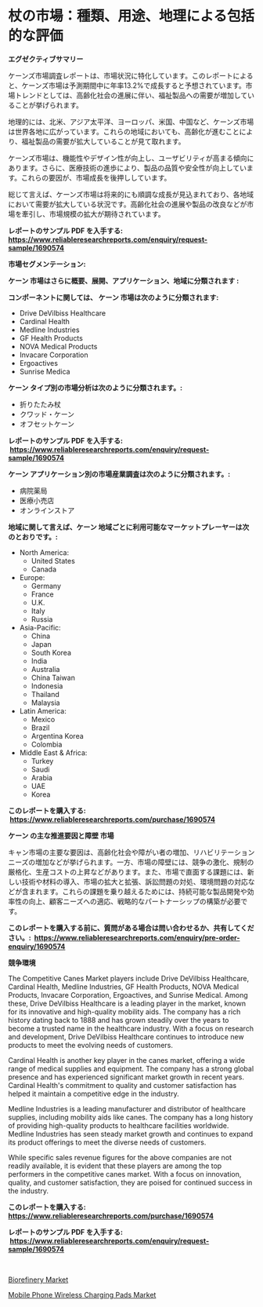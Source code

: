 <p><h1>杖の市場：種類、用途、地理による包括的な評価</h1></p><p><strong>エグゼクティブサマリー</strong></p>
<p><p>ケーンズ市場調査レポートは、市場状況に特化しています。このレポートによると、ケーンズ市場は予測期間中に年率13.2%で成長すると予想されています。市場トレンドとしては、高齢化社会の進展に伴い、福祉製品への需要が増加していることが挙げられます。</p><p>地理的には、北米、アジア太平洋、ヨーロッパ、米国、中国など、ケーンズ市場は世界各地に広がっています。これらの地域においても、高齢化が進むことにより、福祉製品の需要が拡大していることが見て取れます。</p><p>ケーンズ市場は、機能性やデザイン性が向上し、ユーザビリティが高まる傾向にあります。さらに、医療技術の進歩により、製品の品質や安全性が向上しています。これらの要因が、市場成長を後押ししています。</p><p>総じて言えば、ケーンズ市場は将来的にも順調な成長が見込まれており、各地域において需要が拡大している状況です。高齢化社会の進展や製品の改良などが市場を牽引し、市場規模の拡大が期待されています。</p></p>
<p><strong>レポートのサンプル PDF を入手する: <a href="https://www.reliableresearchreports.com/enquiry/request-sample/1690574">https://www.reliableresearchreports.com/enquiry/request-sample/1690574</a></strong></p>
<p><strong>市場セグメンテーション:</strong></p>
<p><strong> ケーン 市場はさらに概要、展開、アプリケーション、地域に分類されます :</strong></p>
<p><strong>コンポーネントに関しては、 ケーン 市場は次のように分類されます: &nbsp;</strong></p>
<p><ul><li>Drive DeVilbiss Healthcare</li><li>Cardinal Health</li><li>Medline Industries</li><li>GF Health Products</li><li>NOVA Medical Products</li><li>Invacare Corporation</li><li>Ergoactives</li><li>Sunrise Medica</li></ul></p>
<p><strong> ケーン タイプ別の市場分析は次のように分類されます。:</strong></p>
<p><ul><li>折りたたみ杖</li><li>クワッド・ケーン</li><li>オフセットケーン</li></ul></p>
<p><strong>レポートのサンプル PDF を入手する: &nbsp;<a href="https://www.reliableresearchreports.com/enquiry/request-sample/1690574">https://www.reliableresearchreports.com/enquiry/request-sample/1690574</a></strong></p>
<p><strong> ケーン アプリケーション別の市場産業調査は次のように分類されます。:</strong></p>
<p><ul><li>病院薬局</li><li>医療小売店</li><li>オンラインストア</li></ul></p>
<p><strong>地域に関して言えば、ケーン 地域ごとに利用可能なマーケットプレーヤーは次のとおりです。:</strong></p>
<p><ul>
    <li>
        North America:
        <ul>
            <li>United States</li>
            <li>Canada</li>
        </ul>
    </li>
    <li>
        Europe:
        <ul>
            <li>Germany</li>
            <li>France</li>
            <li>U.K.</li>
            <li>Italy</li>
            <li>Russia</li>
        </ul>
    </li>
    <li>
        Asia-Pacific:
        <ul>
            <li>China</li>
            <li>Japan</li>
            <li>South Korea</li>
            <li>India</li>
            <li>Australia</li>
            <li>China Taiwan</li>
            <li>Indonesia</li>
            <li>Thailand</li>
            <li>Malaysia</li>
        </ul>
    </li>
    <li>
        Latin America:
        <ul>
            <li>Mexico</li>
            <li>Brazil</li>
            <li>Argentina Korea</li>
            <li>Colombia</li>
        </ul>
    </li>
    <li>
        Middle East & Africa:
        <ul>
            <li>Turkey</li>
            <li>Saudi</li>
            <li>Arabia</li>
            <li>UAE</li>
            <li>Korea</li>
        </ul>
    </li>
    </ul></p>
<p><strong>このレポートを購入する: &nbsp;<a href="https://www.reliableresearchreports.com/purchase/1690574">https://www.reliableresearchreports.com/purchase/1690574</a></strong></p>
<p><strong>ケーン の主な推進要因と障壁 市場</strong></p>
<p><p>キャン市場の主要な要因は、高齢化社会や障がい者の増加、リハビリテーションニーズの増加などが挙げられます。一方、市場の障壁には、競争の激化、規制の厳格化、生産コストの上昇などがあります。また、市場で直面する課題には、新しい技術や材料の導入、市場の拡大と拡張、訴訟問題の対処、環境問題の対応などが含まれます。これらの課題を乗り越えるためには、持続可能な製品開発や効率性の向上、顧客ニーズへの適応、戦略的なパートナーシップの構築が必要です。</p></p>
<p><strong>このレポートを購入する前に、質問がある場合は問い合わせるか、共有してください。:&nbsp; <a href="https://www.reliableresearchreports.com/enquiry/pre-order-enquiry/1690574">https://www.reliableresearchreports.com/enquiry/pre-order-enquiry/1690574</a></strong></p>
<p><strong>競争環境</strong></p>
<p><p>The Competitive Canes Market players include Drive DeVilbiss Healthcare, Cardinal Health, Medline Industries, GF Health Products, NOVA Medical Products, Invacare Corporation, Ergoactives, and Sunrise Medical. Among these, Drive DeVilbiss Healthcare is a leading player in the market, known for its innovative and high-quality mobility aids. The company has a rich history dating back to 1888 and has grown steadily over the years to become a trusted name in the healthcare industry. With a focus on research and development, Drive DeVilbiss Healthcare continues to introduce new products to meet the evolving needs of customers.</p><p>Cardinal Health is another key player in the canes market, offering a wide range of medical supplies and equipment. The company has a strong global presence and has experienced significant market growth in recent years. Cardinal Health's commitment to quality and customer satisfaction has helped it maintain a competitive edge in the industry.</p><p>Medline Industries is a leading manufacturer and distributor of healthcare supplies, including mobility aids like canes. The company has a long history of providing high-quality products to healthcare facilities worldwide. Medline Industries has seen steady market growth and continues to expand its product offerings to meet the diverse needs of customers.</p><p>While specific sales revenue figures for the above companies are not readily available, it is evident that these players are among the top performers in the competitive canes market. With a focus on innovation, quality, and customer satisfaction, they are poised for continued success in the industry.</p></p>
<p><strong>このレポートを購入する: &nbsp; <a href="https://www.reliableresearchreports.com/purchase/1690574">https://www.reliableresearchreports.com/purchase/1690574</a></strong></p>
<p><strong>レポートのサンプル PDF を入手する: &nbsp;<a href="https://www.reliableresearchreports.com/enquiry/request-sample/1690574">https://www.reliableresearchreports.com/enquiry/request-sample/1690574</a></strong><strong></strong></p>
<p>&nbsp;</p>
<p><p><a href="https://adventurous-uranium-ef9.notion.site/Biorefinery-Market-Insights-Market-Players-and-Forecast-Till-2031-c7a4e88c46b544e8a2df0130b0ca888e">Biorefinery Market</a></p><p><a href="https://github.com/YashRP12/Market-Research-Report-List-3/blob/main/mobile-phone-wireless-charging-pads-market.md">Mobile Phone Wireless Charging Pads Market</a></p></p>